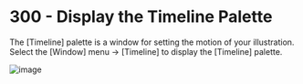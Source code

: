 # 300 - Display the Timeline Palette

The [Timeline] palette is a window for setting the motion of your illustration. Select the [Window] menu → [Timeline] to display the [Timeline] palette.

![image](https://github.com/vanHeemstraSystems/clip-studio-paint/assets/1499433/bbd0d498-0ab2-491d-bf9c-c63b9ce43c3a)
